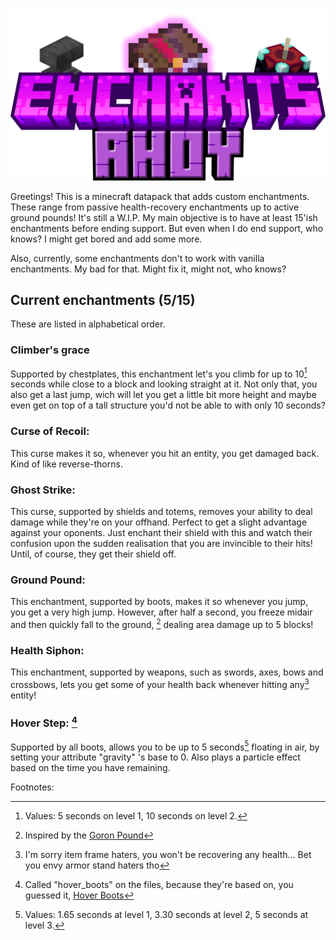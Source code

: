 ![Enchants ahoy](https://github.com/Rockety521/Enchants-Ahoy/blob/main/Enchants%20Ahoy!.png)




Greetings! This is a minecraft datapack that adds custom enchantments.
These range from passive health-recovery enchantments up to active ground pounds!
It's still a W.I.P. My main objective is to have at least 15'ish enchantments before ending support.
But even when I do end support, who knows? I might get bored and add some more.

Also, currently, some enchantments don't to work with vanilla enchantments. My bad for that. Might fix it, might not, who knows?

## Current enchantments (5/15)
These are listed in alphabetical order.

### Climber's grace

Supported by chestplates, this enchantment let's you climb for up to 10[^1] seconds while close to a block and looking straight at it.
Not only that, you also get a last jump, wich will let you get a little bit more height and maybe even get on top of a tall structure you'd not be able to with only 10 seconds?   

### Curse of Recoil:

This curse makes it so, whenever you hit an entity, you get damaged back. Kind of like reverse-thorns.

### Ghost Strike:

This curse, supported by shields and totems, removes your ability to deal damage while they're on your offhand. Perfect to get a slight advantage against your oponents. Just enchant their shield with this and watch their confusion upon the sudden realisation that you are invincible to their hits! Until, of course, they get their shield off.

### Ground Pound:

This enchantment, supported by boots, makes it so whenever you jump, you get a very high jump. However, after half a second, you freeze midair and then quickly fall to the ground, [^2] dealing area damage up to 5 blocks!

### Health Siphon: 

This enchantment, supported by weapons, such as swords, axes, bows and crossbows, lets you get some of your health back whenever hitting any[^3] entity!

### Hover Step: [^4]

Supported by all boots, allows you to be up to 5 seconds[^5] floating in air, by setting your attribute "gravity" 's base to 0. Also plays a particle effect based on the time you have remaining.

Footnotes:

[^1]: Values: 5 seconds on level 1, 10 seconds on level 2.
[^2]: Inspired by the [Goron Pound](https://www.zeldadungeon.net/wiki/Goron_Pound)
[^3]: I'm sorry item frame haters, you won't be recovering any health... Bet you envy armor stand haters tho
[^4]: Called "hover_boots" on the files, because they're based on, you guessed it, [Hover Boots](https://zeldawiki.wiki/wiki/Hover_Boots)
[^5]: Values: 1.65 seconds at level 1, 3.30 seconds at level 2, 5 seconds at level 3.
